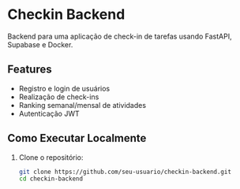 # Checkin Backend

Backend para uma aplicação de check-in de tarefas usando FastAPI, Supabase e Docker.

## Features

- Registro e login de usuários
- Realização de check-ins
- Ranking semanal/mensal de atividades
- Autenticação JWT

## Como Executar Localmente

1. Clone o repositório:
   ```bash
   git clone https://github.com/seu-usuario/checkin-backend.git
   cd checkin-backend
   ```
